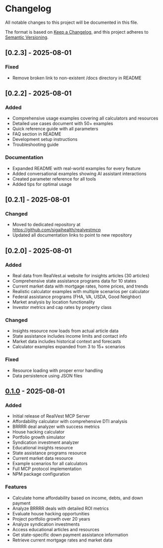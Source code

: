 # Changelog

All notable changes to this project will be documented in this file.

The format is based on [Keep a Changelog](https://keepachangelog.com/en/1.0.0/),
and this project adheres to [Semantic Versioning](https://semver.org/spec/v2.0.0.html).

## [0.2.3] - 2025-08-01

### Fixed
- Remove broken link to non-existent /docs directory in README

## [0.2.2] - 2025-08-01

### Added
- Comprehensive usage examples covering all calculators and resources
- Detailed use cases document with 50+ examples
- Quick reference guide with all parameters
- FAQ section in README
- Development setup instructions
- Troubleshooting guide

### Documentation
- Expanded README with real-world examples for every feature
- Added conversational examples showing AI assistant interactions
- Created parameter reference for all tools
- Added tips for optimal usage

## [0.2.1] - 2025-08-01

### Changed
- Moved to dedicated repository at https://github.com/sigaihealth/realvestmcp
- Updated all documentation links to point to new repository

## [0.2.0] - 2025-08-01

### Added
- Real data from RealVest.ai website for insights articles (30 articles)
- Comprehensive state assistance programs data for 10 states
- Current market data with mortgage rates, home prices, and trends
- Realistic calculator examples with multiple scenarios per calculator
- Federal assistance programs (FHA, VA, USDA, Good Neighbor)
- Market analysis by location functionality
- Investor metrics and cap rates by property class

### Changed
- Insights resource now loads from actual article data
- State assistance includes income limits and contact info
- Market data includes historical context and forecasts
- Calculator examples expanded from 3 to 15+ scenarios

### Fixed
- Resource loading with proper error handling
- Data persistence using JSON files

## [0.1.0] - 2025-08-01

### Added
- Initial release of RealVest MCP Server
- Affordability calculator with comprehensive DTI analysis
- BRRRR deal analyzer with success metrics
- House hacking calculator
- Portfolio growth simulator
- Syndication investment analyzer
- Educational insights resource
- State assistance programs resource
- Current market data resource
- Example scenarios for all calculators
- Full MCP protocol implementation
- NPM package configuration

### Features
- Calculate home affordability based on income, debts, and down payment
- Analyze BRRRR deals with detailed ROI metrics
- Evaluate house hacking opportunities
- Project portfolio growth over 20 years
- Analyze syndication investments
- Access educational articles and resources
- Get state-specific down payment assistance information
- Retrieve current mortgage rates and market data

[0.1.0]: https://github.com/sigaihealth/realvestai/releases/tag/v0.1.0